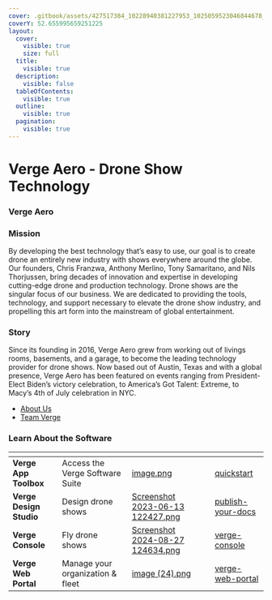 ```yaml
---
cover: .gitbook/assets/427517384_10228940381227953_1025059523046844678_n.jpg
coverY: 52.655995659251225
layout:
  cover:
    visible: true
    size: full
  title:
    visible: true
  description:
    visible: false
  tableOfContents:
    visible: true
  outline:
    visible: true
  pagination:
    visible: true
---
```


# Verge Aero - Drone Show Technology

### Verge Aero

### Mission

By developing the best technology that’s easy to use, our goal is to create drone an entirely new industry with shows everywhere around the globe. Our founders, Chris Franzwa, Anthony Merlino, Tony Samaritano, and Nils Thorjussen, bring decades of innovation and expertise in developing cutting-edge drone and production technology. Drone shows are the singular focus of our business. We are dedicated to providing the tools, technology, and support necessary to elevate the drone show industry, and propelling this art form into the mainstream of global entertainment.

### Story

Since its founding in 2016, Verge Aero grew from working out of livings rooms, basements, and a garage, to become the leading technology provider for drone shows. Now based out of Austin, Texas and with a global presence, Verge Aero has been featured on events ranging from President-Elect Biden’s victory celebration, to America’s Got Talent: Extreme, to Macy’s 4th of July celebration in NYC.

* [About Us](https://www.verge.aero/about)
* [Team Verge](https://wiki.droneshow.software/wiki/Team\_Verge)

### Learn About the Software

<table data-view="cards"><thead><tr><th></th><th></th><th data-hidden data-card-cover data-type="files"></th><th data-hidden></th><th data-hidden data-card-target data-type="content-ref"></th></tr></thead><tbody><tr><td><strong>Verge App Toolbox</strong></td><td>Access the Verge Software Suite</td><td><a href=".gitbook/assets/image.png">image.png</a></td><td></td><td><a href="drone-show-software/quickstart/">quickstart</a></td></tr><tr><td><strong>Verge Design Studio</strong></td><td>Design drone shows</td><td><a href=".gitbook/assets/Screenshot 2023-06-13 122427.png">Screenshot 2023-06-13 122427.png</a></td><td></td><td><a href="drone-show-software/publish-your-docs/">publish-your-docs</a></td></tr><tr><td><strong>Verge Console</strong></td><td>Fly drone shows</td><td><a href=".gitbook/assets/Screenshot 2024-08-27 124634.png">Screenshot 2024-08-27 124634.png</a></td><td></td><td><a href="drone-show-software/verge-console/">verge-console</a></td></tr><tr><td><strong>Verge Web Portal</strong></td><td>Manage your organization &#x26; fleet</td><td><a href=".gitbook/assets/image (24).png">image (24).png</a></td><td></td><td><a href="drone-show-software/verge-web-portal/">verge-web-portal</a></td></tr></tbody></table>
